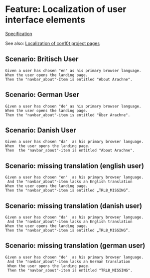 # Feature: Localization of user interface elements

[Specification](../spec/Transl8ServiceSpec.js)

See also: [Localization of con10t project pages](feature_localization_con10t.md)

## Scenario: Britisch User

```gherkin
Given a user has chosen "en" as his primary browser language.
When the user opens the landing page.
Then the "navbar_about"-Item is entitled "About Arachne".
```

## Scenario: German User

```gherkin
Given a user has chosen "de" as his primary browser language.
When the user opens the landing page.
Then the "navbar_about"-item is entitled "Über Arachne".
```

## Scenario: Danish User

```gherkin
Given a user has chosen "da"  as his primary browser language.
When  the user opens the landing page.
Then  the "navbar_about"-item is entitled "About Arachne".
```

## Scenario: missing translation (english user)

```gherkin
Given a user has chosen "en"  as his primary browser language.
 And the "navbar_about"-item lacks an English translation
When the user opens the landing page.
Then the "navbar_about"-item is entitled „TRL8_MISSING“.
```

## Scenario: missing translation (danish user)

```gherkin
Given a user has chosen "da"  as his primary browser language.
 And the "navbar_about"-item lacks an English translation
When the user opens the landing page.
Then the "navbar_about"-item is entitled „TRL8_MISSING“.
```

## Scenario: missing translation (german user)

```gherkin
Given a user has chosen "de"  as his primary browser language.
 And the "navbar_about"-item lacks an German translation
 When the user opens the landing page.
 Then the "navbar_about"-item is entitled "TRL8_MISSING".
```




